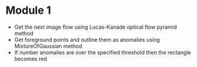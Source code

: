 # Module 1
- Get the next image flow using Lucas-Kanade optical flow pyramid method
- Get foreground points and outline them as anomalies using MixtureOfGaussian method 
- If number anomalies are over the specified threshold then the rectangle becomes red
